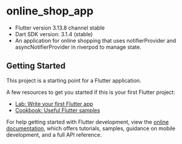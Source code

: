 # online_shop_app

- Flutter version 3.13.8 channel stable
- Dart SDK version: 3.1.4 (stable)
- An application for online shopping that uses notifierProvider and asyncNotifierProvider in riverpod to manage state.

## Getting Started

This project is a starting point for a Flutter application.

A few resources to get you started if this is your first Flutter project:

- [Lab: Write your first Flutter app](https://docs.flutter.dev/get-started/codelab)
- [Cookbook: Useful Flutter samples](https://docs.flutter.dev/cookbook)

For help getting started with Flutter development, view the
[online documentation](https://docs.flutter.dev/), which offers tutorials,
samples, guidance on mobile development, and a full API reference.
